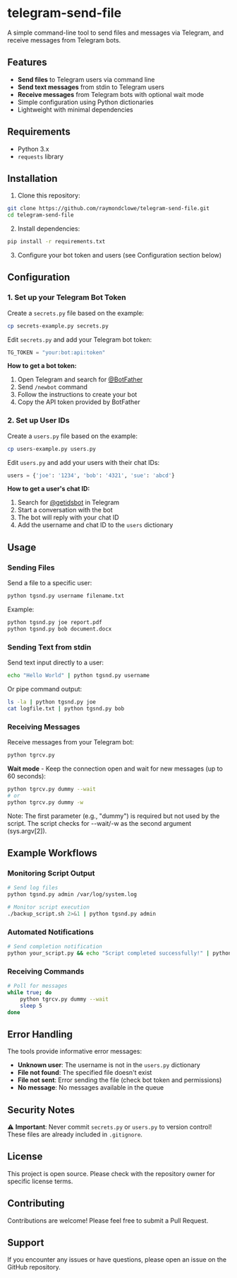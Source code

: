 # telegram-send-file

A simple command-line tool to send files and messages via Telegram, and receive messages from Telegram bots.

## Features

- **Send files** to Telegram users via command line
- **Send text messages** from stdin to Telegram users
- **Receive messages** from Telegram bots with optional wait mode
- Simple configuration using Python dictionaries
- Lightweight with minimal dependencies

## Requirements

- Python 3.x
- `requests` library

## Installation

1. Clone this repository:
```bash
git clone https://github.com/raymondclowe/telegram-send-file.git
cd telegram-send-file
```

2. Install dependencies:
```bash
pip install -r requirements.txt
```

3. Configure your bot token and users (see Configuration section below)

## Configuration

### 1. Set up your Telegram Bot Token

Create a `secrets.py` file based on the example:

```bash
cp secrets-example.py secrets.py
```

Edit `secrets.py` and add your Telegram bot token:

```python
TG_TOKEN = "your:bot:api:token"
```

**How to get a bot token:**
1. Open Telegram and search for [@BotFather](https://t.me/botfather)
2. Send `/newbot` command
3. Follow the instructions to create your bot
4. Copy the API token provided by BotFather

### 2. Set up User IDs

Create a `users.py` file based on the example:

```bash
cp users-example.py users.py
```

Edit `users.py` and add your users with their chat IDs:

```python
users = {'joe': '1234', 'bob': '4321', 'sue': 'abcd'}
```

**How to get a user's chat ID:**
1. Search for [@getidsbot](https://t.me/getidsbot) in Telegram
2. Start a conversation with the bot
3. The bot will reply with your chat ID
4. Add the username and chat ID to the `users` dictionary

## Usage

### Sending Files

Send a file to a specific user:

```bash
python tgsnd.py username filename.txt
```

Example:
```bash
python tgsnd.py joe report.pdf
python tgsnd.py bob document.docx
```

### Sending Text from stdin

Send text input directly to a user:

```bash
echo "Hello World" | python tgsnd.py username
```

Or pipe command output:
```bash
ls -la | python tgsnd.py joe
cat logfile.txt | python tgsnd.py bob
```

### Receiving Messages

Receive messages from your Telegram bot:

```bash
python tgrcv.py
```

**Wait mode** - Keep the connection open and wait for new messages (up to 60 seconds):

```bash
python tgrcv.py dummy --wait
# or
python tgrcv.py dummy -w
```

Note: The first parameter (e.g., "dummy") is required but not used by the script. The script checks for --wait/-w as the second argument (sys.argv[2]).

## Example Workflows

### Monitoring Script Output

```bash
# Send log files
python tgsnd.py admin /var/log/system.log

# Monitor script execution
./backup_script.sh 2>&1 | python tgsnd.py admin
```

### Automated Notifications

```bash
# Send completion notification
python your_script.py && echo "Script completed successfully!" | python tgsnd.py admin
```

### Receiving Commands

```bash
# Poll for messages
while true; do
    python tgrcv.py dummy --wait
    sleep 5
done
```

## Error Handling

The tools provide informative error messages:

- **Unknown user**: The username is not in the `users.py` dictionary
- **File not found**: The specified file doesn't exist
- **File not sent**: Error sending the file (check bot token and permissions)
- **No message**: No messages available in the queue

## Security Notes

⚠️ **Important**: Never commit `secrets.py` or `users.py` to version control! These files are already included in `.gitignore`.

## License

This project is open source. Please check with the repository owner for specific license terms.

## Contributing

Contributions are welcome! Please feel free to submit a Pull Request.

## Support

If you encounter any issues or have questions, please open an issue on the GitHub repository.
